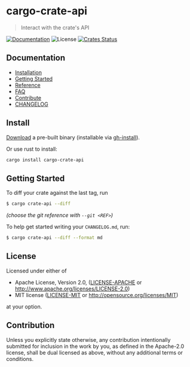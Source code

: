 # cargo-crate-api

> Interact with the crate's API

[![Documentation](https://img.shields.io/badge/docs-master-blue.svg)][Documentation]
![License](https://img.shields.io/crates/l/cargo-crate-api.svg)
[![Crates Status](https://img.shields.io/crates/v/cargo-crate-api.svg)](https://crates.io/crates/cargo-crate-api)

## Documentation

- [Installation](#install)
- [Getting Started](#getting-started)
- [Reference](docs/reference.md)
- [FAQ](docs/faq.md)
- [Contribute](CONTRIBUTING.md)
- [CHANGELOG](CHANGELOG.md)

## Install

[Download](https://github.com/crate-ci/cargo-crate-api/releases) a pre-built binary
(installable via [gh-install](https://github.com/crate-ci/gh-install)).

Or use rust to install:
```bash
cargo install cargo-crate-api
```

## Getting Started

To diff your crate against the last tag, run
```bash
$ cargo crate-api --diff
```
*(choose the git reference with `--git <REF>`)*

To help get started writing your `CHANGELOG.md`, run:
```bash
$ cargo crate-api --diff --format md
```

## License

Licensed under either of

 * Apache License, Version 2.0, ([LICENSE-APACHE](LICENSE-APACHE) or http://www.apache.org/licenses/LICENSE-2.0)
 * MIT license ([LICENSE-MIT](LICENSE-MIT) or http://opensource.org/licenses/MIT)

at your option.

## Contribution

Unless you explicitly state otherwise, any contribution intentionally
submitted for inclusion in the work by you, as defined in the Apache-2.0
license, shall be dual licensed as above, without any additional terms or
conditions.

[Crates.io]: https://crates.io/crates/cargo-crate-api
[Documentation]: https://docs.rs/crate-api
